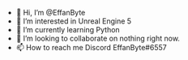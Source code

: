 - 👋 Hi, I’m @EffanByte
- 👀 I’m interested in Unreal Engine 5
- 🌱 I’m currently learning Python
- 💞️ I’m looking to collaborate on nothing right now.
- 📫 How to reach me Discord EffanByte#6557

<!---
EffanByte/EffanByte is a ✨ special ✨ repository because its `README.md` (this file) appears on your GitHub profile.
You can click the Preview link to take a look at your changes.
--->
